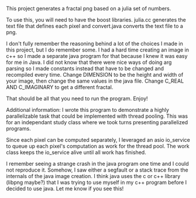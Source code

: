 This project generates a fractal png based on a julia set of numbers.

To use this, you will need to have the boost libraries. julia.cc generates the text file that defines each pixel and convert.java converts the text file to a png.

I don't fully remember the reasoning behind a lot of the choices I made in this project, but I do remember some. I had a hard time creating an image in c++ so I made a separate java program for that because I knew it was easy for me in Java. I did not know that there were nice ways of doing arg parsing so I made constants instead that have to be changed and recompiled every time. Change DIMENSION to be the height and width of your image, then change the same values in the java file. Change C_REAL AND C_IMAGINARY to get a different fractal.

That should be all that you need to run the program. Enjoy!

Additional information: I wrote this program to demonstrate a highly parallelizable task that could be implemented with thread pooling. This was for an independant study class where we took turns presenting parallelized programs.

Since each pixel can be computed separately, I leveraged an asio io_service to queue up each pixel's computation as work for the thread pool. The work class keeps the io_service alive until all work has finished.

I remember seeing a strange crash in the java program one time and I could not reproduce it. Somehow, I saw either a segfault or a stack trace from the internals of the java image creation. I think java uses the c or c++ library (libpng maybe?) that I was trying to use myself in my c++ program before I decided to use java. Let me know if you see this!


